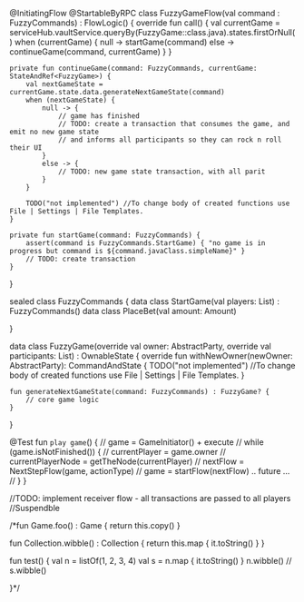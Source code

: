 @InitiatingFlow
@StartableByRPC
class FuzzyGameFlow(val command : FuzzyCommands) : FlowLogic<Unit>() {
    override fun call() {
        val currentGame = serviceHub.vaultService.queryBy(FuzzyGame::class.java).states.firstOrNull()
        when (currentGame) {
            null -> startGame(command)
            else -> continueGame(command, currentGame)
        }
    }

    private fun continueGame(command: FuzzyCommands, currentGame: StateAndRef<FuzzyGame>) {
        val nextGameState = currentGame.state.data.generateNextGameState(command)
        when (nextGameState) {
            null -> {
                // game has finished
                // TODO: create a transaction that consumes the game, and emit no new game state
                // and informs all participants so they can rock n roll their UI
            }
            else -> {
                // TODO: new game state transaction, with all parit
            }
        }

        TODO("not implemented") //To change body of created functions use File | Settings | File Templates.
    }

    private fun startGame(command: FuzzyCommands) {
        assert(command is FuzzyCommands.StartGame) { "no game is in progress but command is ${command.javaClass.simpleName}" }
        // TODO: create transaction
    }
}

sealed class FuzzyCommands {
    data class StartGame(val players: List<AbstractParty>) : FuzzyCommands()
    data class PlaceBet(val amount: Amount<Unit>)

}

data class FuzzyGame(override val owner: AbstractParty, override val participants: List<AbstractParty>) : OwnableState {
    override fun withNewOwner(newOwner: AbstractParty): CommandAndState {
        TODO("not implemented") //To change body of created functions use File | Settings | File Templates.
    }

    fun generateNextGameState(command: FuzzyCommands) : FuzzyGame? {
        // core game logic
    }

}

  @Test
    fun `play game`() {
       // game = GameInitiator() + execute
        // while (game.isNotFinished()) {
            // currentPlayer = game.owner
            // currentPlayerNode = getTheNode(currentPlayer)
            // nextFlow = NextStepFlow(game, actionType)
        // game = startFlow(nextFlow) .. future ...
        // }
    }


//TODO: implement receiver flow - all transactions are passed to all players
//Suspendble

/*fun Game.foo() : Game {
    return this.copy()
}

fun <T : Number> Collection<T>.wibble() : Collection<String> {
    return this.map { it.toString() }
}


fun test() {
    val n = listOf(1, 2, 3, 4)
    val s = n.map { it.toString() }
    n.wibble()
   // s.wibble()

}*/
